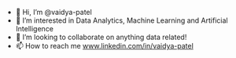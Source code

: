 - 👋 Hi, I’m @vaidya-patel
- 👀 I’m interested in Data Analytics, Machine Learning and Artificial Intelligence
- 💞️ I’m looking to collaborate on anything data related! 
- 📫 How to reach me www.linkedin.com/in/vaidya-patel

<!---
vaidya-patel/vaidya-patel is a ✨ special ✨ repository because its `README.md` (this file) appears on your GitHub profile.
You can click the Preview link to take a look at your changes.
--->
